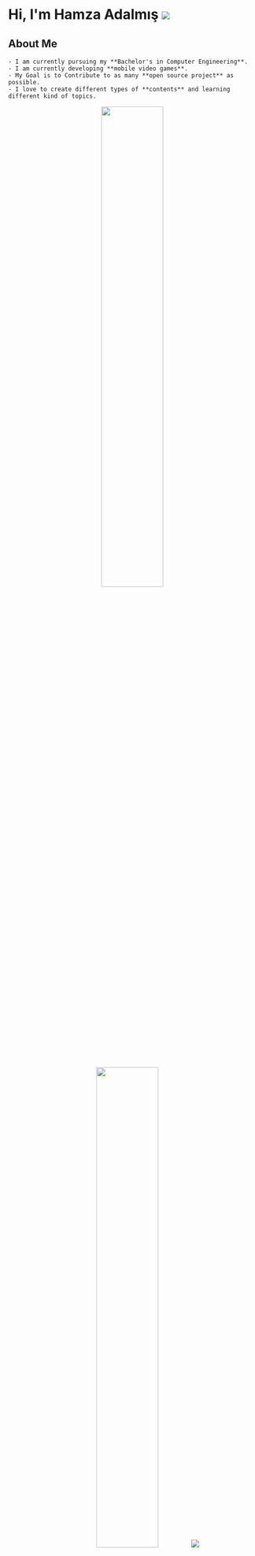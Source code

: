 # Hi, I'm Hamza Adalmış ![](https://imgur.com/a/Lln2slE)

## About Me

	- I am currently pursuing my **Bachelor's in Computer Engineering**.
	- I am currently developing **mobile video games**.
	- My Goal is to Contribute to as many **open source project** as possible.
	- I love to create different types of **contents** and learning different kind of topics.

<p align="center">
	<img height="50%" width="auto" src ="https://github-readme-stats.vercel.app/api?username=hamzaadalmis&show_icons=true&count_private=true&theme=darcula&hide_border=true&bg_color=00000000">
	<img height="50%" width="auto" src ="https://github-readme-stats.vercel.app/api/top-langs/?username=hamzaadalmis&layout=compact&hide_border=true&theme=darcula&bg_color=00000000&langs_count=6">
	<img src ="https://github-readme-streak-stats.herokuapp.com?user=hamzaadalmis&theme=darcula&hide_border=true&background=FFFFFF00">
</p>
